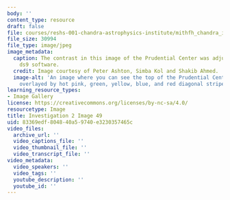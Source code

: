 ```yaml
---
body: ''
content_type: resource
draft: false
file: courses/reshs-001-chandra-astrophysics-institute/mithfh_chandra_inv2_prud1.jpg
file_size: 30994
file_type: image/jpeg
image_metadata:
  caption: The contrast in this image of the Prudential Center was adjusted using
    ds9 software.
  credit: Image courtesy of Peter Ashton, Simba Kol and Shakib Ahmed.
  image-alt: 'An image where you can see the top of the Prudential Center in the center,
    overlayed by hot pink, green, yellow, blue, and red diagonal stripes of color. '
learning_resource_types:
- Image Gallery
license: https://creativecommons.org/licenses/by-nc-sa/4.0/
resourcetype: Image
title: Investigation 2 Image 49
uid: 83369edf-8048-40a5-9740-e3230357465c
video_files:
  archive_url: ''
  video_captions_file: ''
  video_thumbnail_file: ''
  video_transcript_file: ''
video_metadata:
  video_speakers: ''
  video_tags: ''
  youtube_description: ''
  youtube_id: ''
---
```

